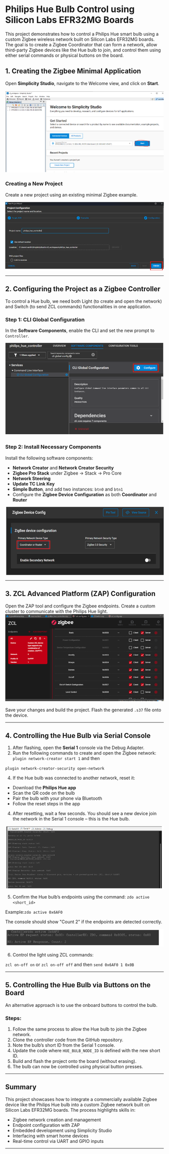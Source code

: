 # Philips Hue Bulb Control using Silicon Labs EFR32MG Boards

This project demonstrates how to control a Philips Hue smart bulb using a custom Zigbee wireless network built on Silicon Labs EFR32MG boards. The goal is to create a Zigbee Coordinator that can form a network, allow third-party Zigbee devices like the Hue bulb to join, and control them using either serial commands or physical buttons on the board.

## 1. Creating the Zigbee Minimal Application

Open **Simplicity Studio**, navigate to the Welcome view, and click on **Start**.

![Simplicty Studio](Documents/hue-1.png)

### Creating a New Project

Create a new project using an existing minimal Zigbee example.

![Zigbee Minimal](Documents/hue-2.png)


---

## 2. Configuring the Project as a Zigbee Controller

To control a Hue bulb, we need both Light (to create and open the network) and Switch (to send ZCL commands) functionalities in one application.

### Step 1: CLI Global Configuration

In the **Software Components**, enable the CLI and set the new prompt to `Controller`.

![CLI Global Configuration](Documents/hue-3.png)

### Step 2: Install Necessary Components

Install the following software components:

- **Network Creator** and **Network Creator Security**
- **Zigbee Pro Stack** under Zigbee → Stack → Pro Core
- **Network Steering**
- **Update TC Link Key**
- **Simple Button**, and add two instances: `btn0` and `btn1`
- Configure the **Zigbee Device Configuration** as both **Coordinator** and **Router**

![Zigbee Device Configuration](Documents/hue-4.png)

---

## 3. ZCL Advanced Platform (ZAP) Configuration

Open the ZAP tool and configure the Zigbee endpoints. Create a custom cluster to communicate with the Philips Hue light.
![ZAP Tool](Documents/hue-5.png)

Save your changes and build the project. Flash the generated `.s37` file onto the device.

---

## 4. Controlling the Hue Bulb via Serial Console

1. After flashing, open the **Serial 1** console via the Debug Adapter.
2. Run the following commands to create and open the Zigbee network:
   `plugin network-creator start 1` and then
   
`plugin network-creator-security open-network`


4. If the Hue bulb was connected to another network, reset it:
- Download the **Philips Hue app**
- Scan the QR code on the bulb
- Pair the bulb with your phone via Bluetooth
- Follow the reset steps in the app

4. After resetting, wait a few seconds. You should see a new device join the network in the Serial 1 console – this is the Hue bulb.

![HUE bulb joined the network](Documents/hue-6.png)

5. Confirm the Hue bulb’s endpoints using the command: `zdo active <short_id>`


Example:`zdo active 0x6AF0`


The console should show "Count 2" if the endpoints are detected correctly.

![End Points](Documents/hue-7.png)

6. Control the light using ZCL commands:

``zcl on-off on`` or 
``zcl on-off off``
and then 
``send 0x6AF0 1 0x0B``


---

## 5. Controlling the Hue Bulb via Buttons on the Board

An alternative approach is to use the onboard buttons to control the bulb.

### Steps:

1. Follow the same process to allow the Hue bulb to join the Zigbee network.
2. Clone the controller code from the GitHub repository.
3. Note the bulb’s short ID from the Serial 1 console.
4. Update the code where `HUE_BULB_NODE_ID` is defined with the new short ID.
5. Build and flash the project onto the board (without erasing).
6. The bulb can now be controlled using physical button presses.

---

## Summary

This project showcases how to integrate a commercially available Zigbee device like the Philips Hue bulb into a custom Zigbee network built on Silicon Labs EFR32MG boards. The process highlights skills in:

- Zigbee network creation and management
- Endpoint configuration with ZAP
- Embedded development using Simplicity Studio
- Interfacing with smart home devices
- Real-time control via UART and GPIO inputs

---

